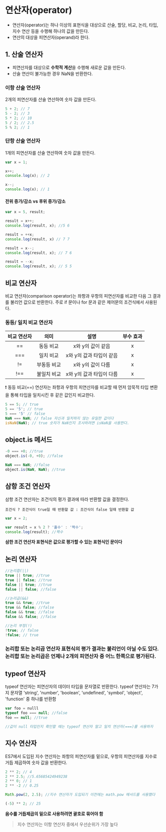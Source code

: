 # 연산자(operator)

- 연산자(operator)는 하나 이상의 표현식을 대상으로 산술, 할당, 비교, 논리, 타입, 지수 연산 등을 수행해 하나의 값을 만든다.
- 연산의 대상을 피연산자(operand)라 한다.



## 1. 산술 연산자

- 피연산자를 대상으로 **수학적 계산**을 수행해 새로운 값을 만든다.
- 산술 연산이 불가능한 경우 NaN을 반환한다.

### 이항 산술 연산자

2개의 피연산자를 산술 연산하여 숫자 값을 만든다.

```javascript
5 + 2; // 7
5 - 2; // 3
5 * 2; // 10
5 / 2; // 2.5
5 % 2; // 1
```

### 단항 산술 연산자

1개의 피연산자를 산술 연산하여 숫자 값을 만든다.

```javascript
var x = 1;

x++;
console.log(x); // 2

x--;
console.log(x); // 1
```

#### 전위 증가/감소 vs 후위 증가/감소

```javascript
var x = 5, result;

result = x++;
console.log(result, x); //5 6

result = ++x;
console.log(result, x) // 7 7

result = x--;
console.log(result, x); // 7 6

result = --x;
console.log(result, x); // 5 5
```



## 비교 연산자

비교 연산자(comparison operator)는 좌항과 우항의 피연산자를 비교한 다음 그 결과를 불리언 값으로 반환한다.
주로 if 문이나 for 문과 같은 제어문의 조건식에서 사용된다.

### 동등/ 일치 비교 연산자

| 비교 연산자 |    의미     |           설명           | 부수 효과 |
| :---------: | :---------: | :----------------------: | :-------: |
|     ==      |  동등 비교  |    x와 y의 값이 같음     |     x     |
|     ===     |  일치 비교  | x와 y의 값과 타입이 같음 |     x     |
|     !=      | 부동등 비교 |    x와 y의 값이 다름     |     x     |
|     !==     | 불일치 비교 | x와 y의 값과 타입이 다름 |     x     |

&#10071; 동등 비교(==) 연산자는 좌항과 우항의 피연산자를 비교할 때 먼저 암묵적 타입 변환을 통해 타입을 일치시킨 후 같은 값인지 비교한다.

```javascript
5 == 5; // true
5 == '5'; // true
5 === '5' // false
NaN === NaN; // false 자신과 일치하지 않는 유일한 값이다
isNaN(NaN); // true 숫자가 NaN인지 조사하려면 isNaN을 사용한다.
```

## object.is 메서드

```javascript
-0 === +0; //true
object.is(-0, +0); //false

NaN === NaN; //false
object.is(NaN, NaN); //true
```



## 삼항 조건 연산자

삼항 조건 연산자는 조건식의 평가 결과에 따라 반환할 값을 결정한다.

```pseudocode
조건식 ? 조건식이 true일 때 반환할 값 : 조건식이 false 일때 반환할 값
```

```javascript
var x = 2;

var result = x % 2 ? '홀수' : '짝수';
console.log(result); //짝수
```

**삼한 조건 연산자 표현식은 값으로 평가할 수 있는 표현식인 문이다**



## 논리 연산자

```javascript
//논리합(||)
true || true; //true
true || false; //true
false || true; //true
false || false; //false

//논리곱(&&)
true && true; //true
true && false; //false
false && true; //false
false && false; //false

//논리 부정(!)
!true; // false
!false; // true
```

### 논리합 또는 논리곱 연산자 표현식의 평가 결과는 불리언이 아닐 수도 있다. 논리합 또는 논리곱은 언제나 2개의 피연산자 중 어느 한쪽으로 평가된다.



## typeof 연산자

typeof 연산자는 피연산자의 데이터 타입을 문자열로 반환한다. typeof 연산자는 7가지 문자열 'string', 'number', 'boolean', 'undefined', 'symbol', 'object', 'function' 중 하나를 반환함

```javascript
var foo = nulll
typeof foo === null; //false
foo == null; //true

//값이 null 타입인지 확인할 때는 typeof 연산자 말고 일치 연산자(===)를 사용하자
```



## 지수 연산자

ES7에서 도입된 지수 연산자는 좌항의 피연산자를 밑으로, 우항의 피연산자를 지수로 거듭 제곱하여 숫자 값을 반환한다.

```javascript
2 ** 2; // 4
2 ** 2.5; //5.65685424949238
2 ** 0; // 1
2 ** -2 // 0.25

Math.pow(2, 2.5); //지수 연산자가 도입되기 이전에는 math.pow 메서드를 사용했다

(-5) ** 2; // 25
```

**음수를 거듭제곱의 밑으로 사용하려면 괄호로 묶어야 함**

> 지수 연산자는 이항 연산자 중에서 우선순위가 가장 높다



